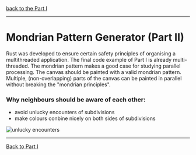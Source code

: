 [back to the Part I](part1.md)

-----------



Mondrian Pattern Generator (Part II)
====================================

Rust was developed to ensure certain safety principles of organising a multithreaded application. The final code example of Part I is already multi-threaded. The mondrian pattern makes a good case for studying parallel processing. The canvas should be painted with a valid mondrian pattern. Multiple, (non-overlapping) parts of the canvas can be painted in parallel without breaking the "mondrian principles".

### Why neighbours should be aware of each other:

+ avoid unlucky encounters of subdivisions
+ make colours conbine nicely on both sides of subdivisions


![unlucky encounters](./mondrian-pattern/mondrian-rules_avoid-unlucky-encounters.png)


-----------

[Back to Part I](./mondrian-pattern/part1.md)
